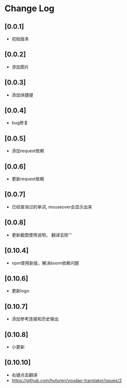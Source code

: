 # Change Log

## [0.0.1]

- 初始版本

## [0.0.2]

- 添加图片

## [0.0.3]

- 添加快捷键

## [0.0.4]

- bug修复

## [0.0.5]

- 添加request依赖

## [0.0.6]

- 更新request依赖

## [0.0.7]

- 已经查询过的单词, mouseover会显示出来

## [0.0.8]

- 更新截图使用说明， 翻译去除'"

## [0.10.4]

- npm使用新版，解决boom依赖问题

## [0.10.6]

- 更新logo

## [0.10.7]

- 添加参考连接和历史输出

## [0.10.8]

- 小更新

## [0.10.10]

- 右键点击翻译
- https://github.com/huturen/youdao-translator/issues/2